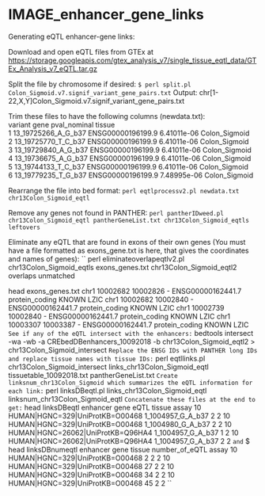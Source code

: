 # IMAGE_enhancer_gene_links

Generating eQTL enhancer-gene links:

Download and open eQTL files from GTEx at https://storage.googleapis.com/gtex_analysis_v7/single_tissue_eqtl_data/GTEx_Analysis_v7_eQTL.tar.gz

Split the file by chromosome if desired:
``
$ perl split.pl Colon_Sigmoid.v7.signif_variant_gene_pairs.txt
``
Output: chr[1-22,X,Y]Colon_Sigmoid.v7.signif_variant_gene_pairs.txt

Trim these files to have the following columns (newdata.txt):<br/>
              variant              gene pval_nominal        tissue<br/>
 1 13_19725266_A_G_b37 ENSG00000196199.9  6.41011e-06 Colon_Sigmoid<br/>
 2 13_19725770_T_C_b37 ENSG00000196199.9  6.41011e-06 Colon_Sigmoid<br/>
 3 13_19729840_A_G_b37 ENSG00000196199.9  6.41011e-06 Colon_Sigmoid<br/>
 4 13_19736675_A_G_b37 ENSG00000196199.9  6.41011e-06 Colon_Sigmoid<br/>
 5 13_19744133_T_C_b37 ENSG00000196199.9  6.41011e-06 Colon_Sigmoid<br/>
 6 13_19779235_T_G_b37 ENSG00000196199.9  7.48995e-06 Colon_Sigmoid<br/>

Rearrange the file into bed format:
``
perl eqtlprocessv2.pl newdata.txt chr13Colon_Sigmoid_eqtl
``

Remove any genes not found in PANTHER:
``
perl pantherIDweed.pl chr13Colon_Sigmoid_eqtl pantherGeneList.txt chr13Colon_Sigmoid_eqtls leftovers 
``

Eliminate any eQTL that are found in exons of their own genes (You must have a file formatted as exons_gene.txt is here, that gives the coordinates and names of genes):
``
perl eliminateoverlapeqtlv2.pl chr13Colon_Sigmoid_eqtls exons_genes.txt chr13Colon_Sigmoid_eqtl2 overlaps unmatched 

head exons_genes.txt
chr1    10002682        10002826        -       ENSG00000162441.7       protein_coding  KNOWN   LZIC
chr1    10002682        10002840        -       ENSG00000162441.7       protein_coding  KNOWN   LZIC
chr1    10002739        10002840        -       ENSG00000162441.7       protein_coding  KNOWN   LZIC
chr1    10003307        10003387        -       ENSG00000162441.7       protein_coding  KNOWN   LZIC
``
See if any of the eQTL intersect with the enhancers:
``
bedtools intersect -wa -wb -a CREbedDBenhancers_10092018 -b chr13Colon_Sigmoid_eqtl2 > chr13Colon_Sigmoid_intersect 
``
Replace the ENSG IDs with PANTHER long IDs and replace tissue names with tissue IDs:
``
perl eqtllinks.pl chr13Colon_Sigmoid_intersect links_chr13Colon_Sigmoid_eqtl tissuetable_10092018.txt pantherGeneList.txt 
``
Create linksnum_chr13Colon_Sigmoid which summarizes the eQTL information for each link:
``
perl linksDBeqtl.pl links_chr13Colon_Sigmoid_eqtl linksnum_chr13Colon_Sigmoid_eqtl 
``
Concatenate these files at the end to get:
``
head linksDBeqtl
enhancer        gene    eQTL  tissue  assay
10      HUMAN|HGNC=329|UniProtKB=O00468 1_1004957_G_A_b37       2       2
10      HUMAN|HGNC=329|UniProtKB=O00468 1_1004980_G_A_b37       2       2
10      HUMAN|HGNC=26062|UniProtKB=Q96HA4       1_1004957_G_A_b37       1       2
10      HUMAN|HGNC=26062|UniProtKB=Q96HA4       1_1004957_G_A_b37       2       2
``and``
$ head linksDBnumeqtl
enhancer        gene    tissue  number_of_eQTL  assay
10      HUMAN|HGNC=329|UniProtKB=O00468 2       2       2
10      HUMAN|HGNC=329|UniProtKB=O00468 27      2       2
10      HUMAN|HGNC=329|UniProtKB=O00468 34      2       2
10      HUMAN|HGNC=329|UniProtKB=O00468 45      2       2
``
